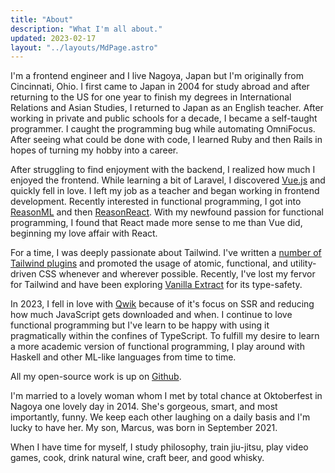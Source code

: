 ```yaml
---
title: "About"
description: "What I'm all about."
updated: 2023-02-17
layout: "../layouts/MdPage.astro"
---
```


I'm a frontend engineer and I live Nagoya, Japan but I'm originally from
Cincinnati, Ohio. I first came to Japan in 2004 for study abroad and after
returning to the US for one year to finish my degrees in International
Relations and Asian Studies, I returned to Japan as an English teacher. After
working in private and public schools for a decade, I became a self-taught
programmer. I caught the programming bug while automating
OmniFocus. After seeing what could be done with code, I learned
Ruby and then Rails in hopes of turning my hobby into a career.

After struggling to find enjoyment with the backend, I realized how much I
enjoyed the frontend. While learning a bit of Laravel, I discovered
[Vue.js](https://vuejs.org) and quickly fell in love. I left my job as a
teacher and began working in frontend development. Recently interested in
functional programming, I got into [ReasonML](https://reasonml.github.io) and
then [ReasonReact](https://reasonml.github.io/reason-react/). With my newfound
passion for functional programming, I found that React made more sense to me
than Vue did, beginning my love affair with React.

For a time, I was deeply passionate about Tailwind. I've written a [number of
Tailwind plugins](https://github.com/brandonpittman/tailwindcss-plugin-fancy)
and promoted the usage of atomic, functional, and utility-driven CSS whenever
and wherever possible. Recently, I've lost my fervor for Tailwind and have been
exploring [Vanilla Extract](http://vanilla-extract.style) for its type-safety.

In 2023, I fell in love with [Qwik](https://qwik.builder.io) because of it's focus on SSR and reducing how much JavaScript gets downloaded and when.
I continue to love functional programming but I've learn to be happy with using it pragmatically within the confines of TypeScript.
To fulfill my desire to learn a more academic version of functional programming, I play around with Haskell and other ML-like languages from time to time.

All my open-source work is up on [Github](https://github.com/brandonpittman).

I'm married to a lovely woman whom I met by total chance at Oktoberfest in
Nagoya one lovely day in 2014. She's gorgeous, smart, and most importantly,
funny. We keep each other laughing on a daily basis and I'm lucky to have her.
My son, Marcus, was born in September 2021.

When I have time for myself, I study philosophy, train jiu-jitsu, play video
games, cook, drink natural wine, craft beer, and good
whisky.
